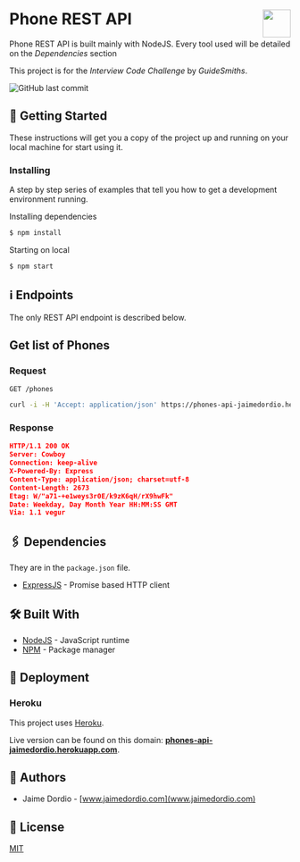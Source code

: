 # Phone REST API<img src="https://images.ctfassets.net/5gv1edeicqfs/bomBQDobMA6eyu4CkuYmM/6f5debe74cf1e335bb0be7e3ecbba40b/gs-logo.png" height="50px" align="right" margin="5px 0"/>

Phone REST API is built mainly with NodeJS. Every tool used will be detailed on the *Dependencies* section 

This project is for the *Interview Code Challenge* by *GuideSmiths*.



![GitHub last commit](https://img.shields.io/github/last-commit/JaimeDordio/phones-react)

## 🚩 Getting Started

These instructions will get you a copy of the project up and running on your local machine for start using it.

### Installing

A step by step series of examples that tell you how to get a development environment running.

Installing dependencies

```bash
$ npm install
```

Starting on local

```bash
$ npm start
```



## ℹ️ Endpoints

The only REST API endpoint is described below.

## Get list of Phones

### Request

`GET /phones`

```bash
curl -i -H 'Accept: application/json' https://phones-api-jaimedordio.herokuapp.com/phones
```

### Response

```json
HTTP/1.1 200 OK
Server: Cowboy
Connection: keep-alive
X-Powered-By: Express
Content-Type: application/json; charset=utf-8
Content-Length: 2673
Etag: W/"a71-+e1weys3r0E/k9zK6qH/rX9hwFk"
Date: Weekday, Day Month Year HH:MM:SS GMT
Via: 1.1 vegur
```



## 🖇 Dependencies

They are in the `package.json` file.

- [ExpressJS](https://expressjs.com) - Promise based HTTP client



## 🛠 Built With

* [NodeJS](https://nodejs.org/) - JavaScript runtime
* [NPM](https://www.npmjs.com) - Package manager



## 🚀 Deployment

### Heroku

This project uses [Heroku](https://www.heroku.com).

Live version can be found on this domain: **[phones-api-jaimedordio.herokuapp.com](https://phones-api-jaimedordio.herokuapp.com/)**.



## 👤 Authors

* Jaime Dordio - [www.jaimedordio.com](www.jaimedordio.com)



## 📄 License

[MIT](LICENSE)